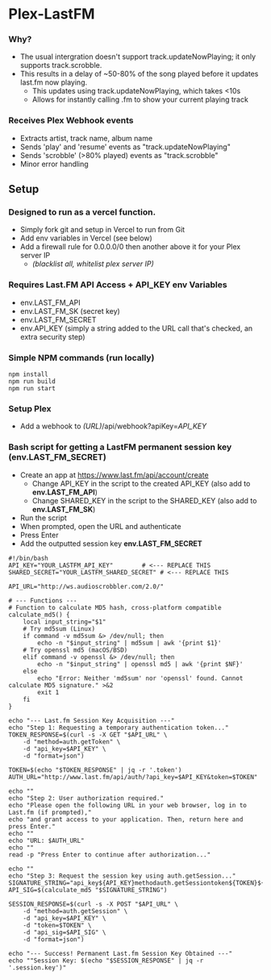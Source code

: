 # Plex-LastFM
### Why?
- The usual intergration doesn't support track.updateNowPlaying; it only supports track.scrobble.
- This results in a delay of ~50-80% of the song played before it updates last.fm now playing.
  - This updates using track.updateNowPlaying, which takes <10s
  - Allows for instantly calling .fm to show your current playing track
 
### Receives Plex Webhook events
- Extracts artist, track name, album name
- Sends 'play' and 'resume' events as "track.updateNowPlaying"
- Sends 'scrobble' (>80% played) events as "track.scrobble"
- Minor error handling

## Setup
### Designed to run as a vercel function. 
- Simply fork git and setup in Vercel to run from Git
- Add env variables in Vercel (see below)
- Add a firewall rule for 0.0.0.0/0 then another above it for your Plex server IP 
  - *(blacklist all, whitelist plex server IP)*

### Requires Last.FM API Access + API_KEY env Variables
- env.LAST_FM_API
- env.LAST_FM_SK (secret key)
- env.LAST_FM_SECRET
- env.API_KEY (simply a string added to the URL call that's checked, an extra security step)

### Simple NPM commands (run locally)
```
npm install
npm run build
npm run start
```

### Setup Plex
- Add a webhook to *(URL)*/api/webhook?apiKey=*API_KEY*

### Bash script for getting a LastFM permanent session key (env.LAST_FM_SECRET)
- Create an app at https://www.last.fm/api/account/create
  - Change API_KEY in the script to the created API_KEY (also add to **env.LAST_FM_API**)
  - Change SHARED_KEY in the script to the SHARED_KEY (also add to **env.LAST_FM_SK**)
- Run the script
- When prompted, open the URL and authenticate
- Press Enter
- Add the outputted session key **env.LAST_FM_SECRET**

```
#!/bin/bash
API_KEY="YOUR_LASTFM_API_KEY"        # <--- REPLACE THIS
SHARED_SECRET="YOUR_LASTFM_SHARED_SECRET" # <--- REPLACE THIS

API_URL="http://ws.audioscrobbler.com/2.0/"

# --- Functions ---
# Function to calculate MD5 hash, cross-platform compatible
calculate_md5() {
    local input_string="$1"
    # Try md5sum (Linux)
    if command -v md5sum &> /dev/null; then
        echo -n "$input_string" | md5sum | awk '{print $1}'
    # Try openssl md5 (macOS/BSD)
    elif command -v openssl &> /dev/null; then
        echo -n "$input_string" | openssl md5 | awk '{print $NF}'
    else
        echo "Error: Neither 'md5sum' nor 'openssl' found. Cannot calculate MD5 signature." >&2
        exit 1
    fi
}

echo "--- Last.fm Session Key Acquisition ---"
echo "Step 1: Requesting a temporary authentication token..."
TOKEN_RESPONSE=$(curl -s -X GET "$API_URL" \
    -d "method=auth.getToken" \
    -d "api_key=$API_KEY" \
    -d "format=json")

TOKEN=$(echo "$TOKEN_RESPONSE" | jq -r '.token') 
AUTH_URL="http://www.last.fm/api/auth/?api_key=$API_KEY&token=$TOKEN"

echo ""
echo "Step 2: User authorization required."
echo "Please open the following URL in your web browser, log in to Last.fm (if prompted),"
echo "and grant access to your application. Then, return here and press Enter."
echo ""
echo "URL: $AUTH_URL"
echo ""
read -p "Press Enter to continue after authorization..."

echo ""
echo "Step 3: Request the session key using auth.getSession..."
SIGNATURE_STRING="api_key${API_KEY}methodauth.getSessiontoken${TOKEN}${SHARED_SECRET}"
API_SIG=$(calculate_md5 "$SIGNATURE_STRING")

SESSION_RESPONSE=$(curl -s -X POST "$API_URL" \
    -d "method=auth.getSession" \
    -d "api_key=$API_KEY" \
    -d "token=$TOKEN" \
    -d "api_sig=$API_SIG" \
    -d "format=json")

echo "--- Success! Permanent Last.fm Session Key Obtained ---"
echo ""Session Key: $(echo "$SESSION_RESPONSE" | jq -r '.session.key')"
```
